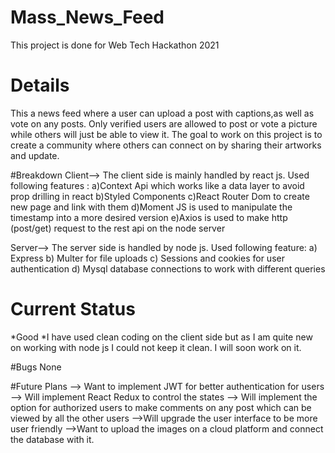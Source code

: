 # Mass_News_Feed
This project is done for Web Tech Hackathon 2021

# Details
This a news feed where a user can upload a post with captions,as well as vote on any posts. Only verified users are allowed to post or vote a picture while others will just be 
able to view it. The goal to work on this project is to create a community where others can connect on by sharing their artworks and update.

#Breakdown
Client--> The client side is mainly handled by react js.
          Used following features :
          a)Context Api which works like a data layer to avoid prop drilling in react
          b)Styled Components
          c)React Router Dom to create new page and link with them
          d)Moment JS is used to manipulate the timestamp into a more desired version
          e)Axios is used to make http (post/get) request to the rest api on the node server
          
Server--> The server side is handled by node js.
          Used following feature:
          a) Express
          b) Multer for file uploads
          c) Sessions and cookies for user authentication
          d) Mysql database connections to work with different queries
          
 # Current Status
 *Good
 *I have used clean coding on the client side but as I am quite new on working with node js I could not keep it clean. I will soon work on it.
 
 #Bugs
 None
 
 #Future Plans
 --> Want to implement JWT for better authentication for users
 --> Will implement React Redux to control the states
 --> Will implement the option for authorized users to make comments on any post which can be viewed by all the other users
 -->Will upgrade the user interface to be more user friendly
 -->Want to upload the images on a cloud platform and connect the database with it.
 
 
